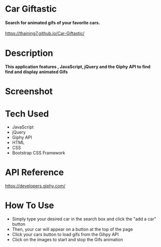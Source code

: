 # Car Giftastic

#### Search for animated gifs of your favorite cars.
https://thaining7.github.io/Car-Giftastic/

# Description

#### This application features , JavaScript, jQuery and the Giphy API to find find and display animated Gifs

# Screenshot

# Tech Used

* JavaScript
* jQuery
* Giphy API
* HTML
* CSS
* Bootstrap CSS Framework

# API Reference

https://developers.giphy.com/

# How To Use

* Simply type your desired car in the search box and click the "add a car" button
* Then, your car will appear on a button at the top of the page
* Click your cars button to load gifs from the Gihpy API
* Click on the images to start and stop the Gifs animation
